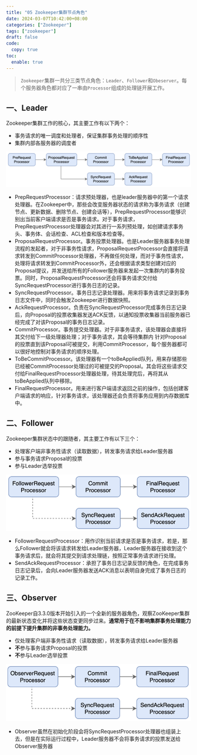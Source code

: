 ```yaml
---
title: "05 Zookeeper集群节点角色"
date: 2024-03-07T10:42:00+08:00
categories: ["Zookeeper"]
tags: ["zookeeper"]
draft: false
code:
  copy: true
toc:
  enable: true
---
```


> `Zookeeper`集群一共分三类节点角色：`Leader`、`Follower`和`Obeserver`。每个服务器角色都对应了一串由`Processor`组成的处理链开展工作。

## 一、Leader

Zookeeper集群⼯作的核⼼，其主要⼯作有以下两个：

- 事务请求的唯⼀调度和处理者，保证集群事务处理的顺序性
- 集群内部各服务器的调度者

![image-20240805220858941](../images/image-20240805220858941.png)

-  PrepRequestProcessor：请求预处理器，也是leader服务器中的第⼀个请求处理器。在Zookeeper中，那些会改变服务器状态的请求称为事务请求（创建节点、更新数据、删除节点、创建会话等），PrepRequestProcessor能够识别出当前客户端请求是否是事务请求。对于事务请求，PrepRequestProcessor处理器会对其进⾏⼀系列预处理，如创建请求事务头、事务体、会话检查、ACL检查和版本检查等。
- ProposalRequestProcessor。事务投票处理器。也是Leader服务器事务处理流程的发起者，对于⾮事务性请求，ProposalRequestProcessor会直接将请求转发到CommitProcessor处理器，不再做任何处理，⽽对于事务性请求，处理将请求转发到CommitProcessor外，还会根据请求类型创建对应的Proposal提议，并发送给所有的Follower服务器来发起⼀次集群内的事务投票。同时，ProposalRequestProcessor还会将事务请求交付给SyncRequestProcessor进⾏事务⽇志的记录。
- SyncRequestProcessor。事务⽇志记录处理器。⽤来将事务请求记录到事务⽇志⽂件中，同时会触发Zookeeper进⾏数据快照。
- AckRequestProcessor。负责在SyncRequestProcessor完成事务⽇志记录后，向Proposal的投票收集器发送ACK反馈，以通知投票收集器当前服务器已经完成了对该Proposal的事务⽇志记录。
- CommitProcessor。事务提交处理器。对于⾮事务请求，该处理器会直接将其交付给下⼀级处理器处理；对于事务请求，其会等待集群内 针对Proposal的投票直到该Proposal可被提交，利⽤CommitProcessor，每个服务器都可以很好地控制对事务请求的顺序处理。
- ToBeCommitProcessor。该处理器有⼀个toBeApplied队列，⽤来存储那些已经被CommitProcessor处理过的可被提交的Proposal。其会将这些请求交付给FinalRequestProcessor处理器处理，待其处理完后，再将其从toBeApplied队列中移除。
- FinalRequestProcessor。⽤来进⾏客户端请求返回之前的操作，包括创建客户端请求的响应，针对事务请求，该处理器还会负责将事务应⽤到内存数据库中。

## 二、Follower

Zookeeper集群状态中的跟随者，其主要⼯作有以下三个：

-  处理客户端⾮事务性请求（读取数据），转发事务请求给Leader服务器
- 参与事务请求Proposal的投票
- 参与Leader选举投票

![image-20240805221526040](../images/image-20240805221526040.png)

-  FollowerRequestProcessor：⽤作识别当前请求是否是事务请求，若是，那么Follower就会将该请求转发给Leader服务器，Leader服务器在接收到这个事务请求后，就会将其提交到请求处理链，按照正常事务请求进⾏处理。
- SendAckRequestProcessor：承担了事务⽇志记录反馈的⻆⾊，在完成事务⽇志记录后，会向Leader服务器发送ACK消息以表明⾃身完成了事务⽇志的记录⼯作。

## 三、Observer

ZooKeeper⾃3.3.0版本开始引⼊的⼀个全新的服务器⻆⾊，观察ZooKeeper集群的最新状态变化并将这些状态变更同步过来。**通常⽤于在不影响集群事务处理能⼒的前提下提升集群的⾮事务处理能⼒。**

- 仅处理客户端⾮事务性请求（读取数据），转发事务请求给Leader服务器
- **不**参与事务请求Proposal的投票
- **不**参与Leader选举投票

![image-20240805221807431](../images/image-20240805221807431.png)

- Observer虽然在初始化阶段会将SyncRequestProcessor处理器也组装上去，但是在实际运⾏过程中，Leader服务器不会将事务请求的投票发送给Observer服务器
